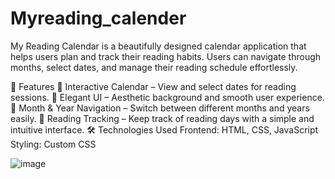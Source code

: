 # Myreading_calender

My Reading Calendar is a beautifully designed calendar application that helps users plan and track their reading habits. Users can navigate through months, select dates, and manage their reading schedule effortlessly.

🌟 Features
📅 Interactive Calendar – View and select dates for reading sessions.
🎨 Elegant UI – Aesthetic background and smooth user experience.
🔄 Month & Year Navigation – Switch between different months and years easily.
📖 Reading Tracking – Keep track of reading days with a simple and intuitive interface.
🛠 Technologies Used
Frontend: HTML, CSS, JavaScript
Styling: Custom CSS



![image](https://github.com/user-attachments/assets/1c71c7f2-ed7c-4388-a758-00b934daffa9)



